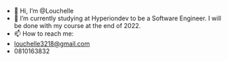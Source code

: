 - 👋 Hi, I’m @Louchelle
- 🌱 I’m currently studying at Hyperiondev to be a Software Engineer. I will be done with my course at the end of 2022.
- 📫 How to reach me:
- louchelle3218@gmail.com
- 0810163832

<!---
Louchelle/Louchelle is a ✨ special ✨ repository because its `README.md` (this file) appears on your GitHub profile.
You can click the Preview link to take a look at your changes.
--->
